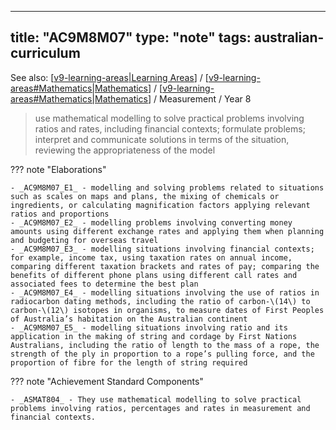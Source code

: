 
---
title: "AC9M8M07"
type: "note"
tags: australian-curriculum
---

See also: [[v9-learning-areas|Learning Areas]] / [[v9-learning-areas#Mathematics|Mathematics]] / [[v9-learning-areas#Mathematics|Mathematics]] / Measurement / Year 8

> use mathematical modelling to solve practical problems involving ratios and rates, including financial contexts; formulate problems; interpret and communicate solutions in terms of the situation, reviewing the appropriateness of the model

??? note "Elaborations"

	- _AC9M8M07_E1_ - modelling and solving problems related to situations such as scales on maps and plans, the mixing of chemicals or ingredients, or calculating magnification factors applying relevant ratios and proportions
	- _AC9M8M07_E2_ - modelling problems involving converting money amounts using different exchange rates and applying them when planning and budgeting for overseas travel
	- _AC9M8M07_E3_ - modelling situations involving financial contexts; for example, income tax, using taxation rates on annual income, comparing different taxation brackets and rates of pay; comparing the benefits of different phone plans using different call rates and associated fees to determine the best plan
	- _AC9M8M07_E4_ - modelling situations involving the use of ratios in radiocarbon dating methods, including the ratio of carbon-\(14\) to carbon-\(12\) isotopes in organisms, to measure dates of First Peoples of Australia’s habitation on the Australian continent
	- _AC9M8M07_E5_ - modelling situations involving ratio and its application in the making of string and cordage by First Nations Australians, including the ratio of length to the mass of a rope, the strength of the ply in proportion to a rope’s pulling force, and the proportion of fibre for the length of string required
??? note "Achievement Standard Components"

	- _ASMAT804_ - They use mathematical modelling to solve practical problems involving ratios, percentages and rates in measurement and financial contexts.

[//begin]: # "Autogenerated link references for markdown compatibility"
[v9-learning-areas|Learning Areas]: ../v9-learning-areas "Learning Areas"
[v9-learning-areas#Mathematics|Mathematics]: ../v9-learning-areas "Learning Areas"
[//end]: # "Autogenerated link references"
